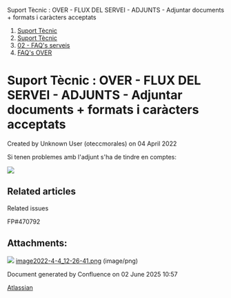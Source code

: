 Suport Tècnic : OVER - FLUX DEL SERVEI - ADJUNTS - Adjuntar documents + formats i caràcters acceptats  

1.  [Suport Tècnic](index.md)
2.  [Suport Tècnic](13893782.md)
3.  [02 - FAQ's serveis](26313393.md)
4.  [FAQ's OVER](28705589.md)

Suport Tècnic : OVER - FLUX DEL SERVEI - ADJUNTS - Adjuntar documents + formats i caràcters acceptats
=====================================================================================================

Created by Unknown User (oteccmorales) on 04 April 2022

Si tenen problemes amb l'adjunt s'ha de tindre en comptes:

![](attachments/64980877/64980878.png)

  

  

Related articles
----------------

  

Related issues

FP#470792 

Attachments:
------------

![](images/icons/bullet_blue.gif) [image2022-4-4\_12-26-41.png](attachments/64980877/64980878.png) (image/png)  

Document generated by Confluence on 02 June 2025 10:57

[Atlassian](http://www.atlassian.com/)